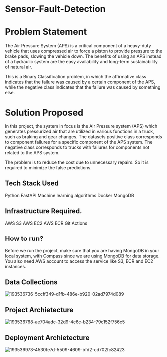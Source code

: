 # Sensor-Fault-Detection

# Problem Statement

The Air Pressure System (APS) is a critical component of a heavy-duty vehicle that uses compressed air to force a piston to provide pressure to the brake pads, slowing the vehicle down. The benefits of using an APS instead of a hydraulic system are the easy availability and long-term sustainability of natural air.

This is a Binary Classification problem, in which the affirmative class indicates that the failure was caused by a certain component of the APS, while the negative class indicates that the failure was caused by something else.

# Solution Proposed
In this project, the system in focus is the Air Pressure system (APS) which generates pressurized air that are utilized in various functions in a truck, such as braking and gear changes. The datasets positive class corresponds to component failures for a specific component of the APS system. The negative class corresponds to trucks with failures for components not related to the APS system.

The problem is to reduce the cost due to unnecessary repairs. So it is required to minimize the false predictions.

## Tech Stack Used
Python
FastAPI
Machine learning algorithms
Docker
MongoDB

## Infrastructure Required.
AWS S3
AWS EC2
AWS ECR
Git Actions

## How to run?
Before we run the project, make sure that you are having MongoDB in your local system, with Compass since we are using MongoDB for data storage. You also need AWS account to access the service like S3, ECR and EC2 instances.

## Data Collections

![193536736-5ccff349-d1fb-486e-b920-02ad7974d089](https://github.com/jagannath20-dev/APS_Fault_Detection_Project/assets/93565036/af197fef-879b-44db-b911-292a61ca719e)

## Project Archietecture
![193536768-ae704adc-32d9-4c6c-b234-79c152f756c5](https://github.com/jagannath20-dev/APS_Fault_Detection_Project/assets/93565036/a0283357-bc22-4ee0-bcdb-9abfa00e7ac9)

## Deployment Archietecture

![193536973-4530fe7d-5509-4609-bfd2-cd702fc82423](https://github.com/jagannath20-dev/APS_Fault_Detection_Project/assets/93565036/eb764823-53e5-4665-9cb0-3f5c1cf06360)


